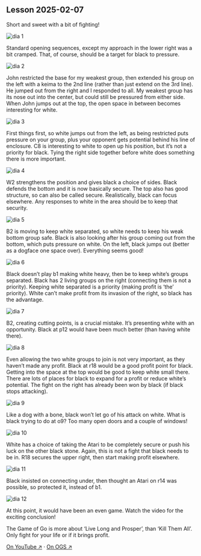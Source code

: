 
## Lesson 2025-02-07

Short and sweet with a bit of fighting!

![dia 1](images/l20250207/igo1.jpg)

Standard opening sequences, except my approach in the lower right was a bit cramped.  That, of course, should be a target for black to pressure.

![dia 2](images/l20250207/igo2.jpg)

John restricted the base for my weakest group, then extended his group on the left with a keima to the 2nd line (rather than just extend on the 3rd line).  He jumped out from the right and I responded to all.  My weakest group has its nose out into the center, but could still be pressured from either side.  When John jumps out at the top, the open space in between becomes interesting for white.

![dia 3](images/l20250207/igo3.jpg)

First things first, so white jumps out from the left, as being restricted puts pressure on your group, plus your opponent gets potential behind his line of enclosure. C8 is interesting to white to open up his position, but it’s not a priority for black.  Tying the right side together before white does something there is more important.

![dia 4](images/l20250207/igo4.jpg)

W2 strengthens the position and gives black a choice of sides.  Black defends the bottom and it is now basically secure.  The top also has good structure, so can also be called secure.  Realistically, black can focus elsewhere.  Any responses to white in the area should be to keep that security.

![dia 5](images/l20250207/igo5.jpg)

B2 is moving to keep white separated, so white needs to keep his weak bottom group safe.  Black is also looking after his group coming out from the bottom, which puts pressure on white.  On the left, black jumps out (better as a dogface one space over).  Everything seems good!

![dia 6](images/l20250207/igo6.jpg)

Black doesn’t play b1 making white heavy, then be to keep white’s groups separated.  Black has 2 living groups on the right (connecting them is not a priority).  Keeping white separated is a priority (making profit is ‘the’ priority).  White can’t make profit from its invasion of the right, so black has the advantage.

![dia 7](images/l20250207/igo7.jpg)

B2, creating cutting points, is a crucial mistake.  It’s presenting white with an opportunity.  Black at p12 would have been much better (than having white there).

![dia 8](images/l20250207/igo8.jpg)

Even allowing the two white groups to join is not very important, as they haven’t made any profit.  Black at r18 would be a good profit point for black.  Getting into the space at the top would be good to keep white small there.  There are lots of places for black to expand for a profit or reduce white’s potential.  The fight on the right has already been won by black (if black stops attacking).

![dia 9](images/l20250207/igo9.jpg)

Like a dog with a bone, black won’t let go of his attack on white.  What is black trying to do at o9?  Too many open doors and a couple of windows!

![dia 10](images/l20250207/igo10.jpg)

White has a choice of taking the Atari to be completely secure or push his luck on the other black stone.  Again, this is not a fight that black needs to be in.  R18 secures the upper right, then start making profit elsewhere.

![dia 11](images/l20250207/igo11.jpg)

Black insisted on connecting under, then thought an Atari on r14 was possible, so protected it, instead of b1.

![dia 12](images/l20250207/igo12.jpg)

At this point, it would have been an even game.  Watch the video for the exciting conclusion!

The Game of Go is more about ‘Live Long and Prosper’, than ‘Kill Them All’.  Only fight for your life or if it brings profit.


[On YouTube ↗](https://www.youtube.com/watch?v=XSqh_BegZaI) · [On OGS ↗](https://online-go.com/game/72136192)

